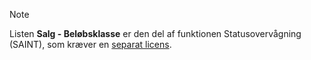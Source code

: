 <!-- markdownlint-disable-file MD041 -->
> [!NOTE]
> Listen **Salg - Beløbsklasse** er den del af funktionen Statusovervågning (SAINT), som kræver en [separat licens][1].

<!-- Referenced links -->
[1]: ../../../../admin/license/learn/index.md
